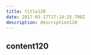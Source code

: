 ```yaml
---
title: title120
date: 2017-03-17T17:14:25.798Z
description: description120
---
```


## content120
  
